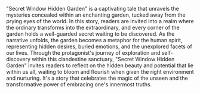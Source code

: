 "Secret Window Hidden Garden" is a captivating tale that unravels the mysteries concealed within an enchanting garden, tucked away from the prying eyes of the world. In this story, readers are invited into a realm where the ordinary transforms into the extraordinary, and every corner of the garden holds a well-guarded secret waiting to be discovered. As the narrative unfolds, the garden becomes a metaphor for the human spirit, representing hidden desires, buried emotions, and the unexplored facets of our lives. Through the protagonist's journey of exploration and self-discovery within this clandestine sanctuary, "Secret Window Hidden Garden" invites readers to reflect on the hidden beauty and potential that lie within us all, waiting to bloom and flourish when given the right environment and nurturing. It's a story that celebrates the magic of the unseen and the transformative power of embracing one's innermost truths.
